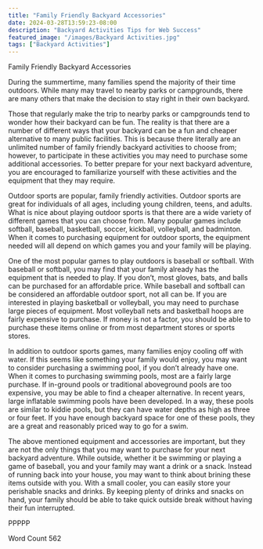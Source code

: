 ```yaml
---
title: "Family Friendly Backyard Accessories"
date: 2024-03-28T13:59:23-08:00
description: "Backyard Activities Tips for Web Success"
featured_image: "/images/Backyard Activities.jpg"
tags: ["Backyard Activities"]
---
```


Family Friendly Backyard Accessories

During the summertime, many families spend the majority of their time outdoors. While many may travel to nearby parks or campgrounds, there are many others that make the decision to stay right in their own backyard. 

Those that regularly make the trip to nearby parks or campgrounds tend to wonder how their backyard can be fun. The reality is that there are a number of different ways that your backyard can be a fun and cheaper alternative to many public facilities.  This is because there literally are an unlimited number of family friendly backyard activities to choose from; however, to participate in these activities you may need to purchase some additional accessories. To better prepare for your next backyard adventure, you are encouraged to familiarize yourself with these activities and the equipment that they may require.

Outdoor sports are popular, family friendly activities. Outdoor sports are great for individuals of all ages, including young children, teens, and adults.  What is nice about playing outdoor sports is that there are a wide variety of different games that you can choose from. Many popular games include softball, baseball, basketball, soccer, kickball, volleyball, and badminton. When it comes to purchasing equipment for outdoor sports, the equipment needed will all depend on which games you and your family will be playing.

One of the most popular games to play outdoors is baseball or softball. With baseball or softball, you may find that your family already has the equipment that is needed to play. If you don’t, most gloves, bats, and balls can be purchased for an affordable price. While baseball and softball can be considered an affordable outdoor sport, not all can be. If you are interested in playing basketball or volleyball, you may need to purchase large pieces of equipment. Most volleyball nets and basketball hoops are fairly expensive to purchase.  If money is not a factor, you should be able to purchase these items online or from most department stores or sports stores.

In addition to outdoor sports games, many families enjoy cooling off with water. If this seems like something your family would enjoy, you may want to consider purchasing a swimming pool, if you don’t already have one. When it comes to purchasing swimming pools, most are a fairly large purchase. If in-ground pools or traditional aboveground pools are too expensive, you may be able to find a cheaper alternative.  In recent years, large inflatable swimming pools have been developed. In a way, these pools are similar to kiddie pools, but they can have water depths as high as three or four feet. If you have enough backyard space for one of these pools, they are a great and reasonably priced way to go for a swim.

The above mentioned equipment and accessories are important, but they are not the only things that you may want to purchase for your next backyard adventure. While outside, whether it be swimming or playing a game of baseball, you and your family may want a drink or a snack. Instead of running back into your house, you may want to think about brining these items outside with you. With a small cooler, you can easily store your perishable snacks and drinks.  By keeping plenty of drinks and snacks on hand, your family should be able to take quick outside break without having their fun interrupted.  

PPPPP

Word Count 562

